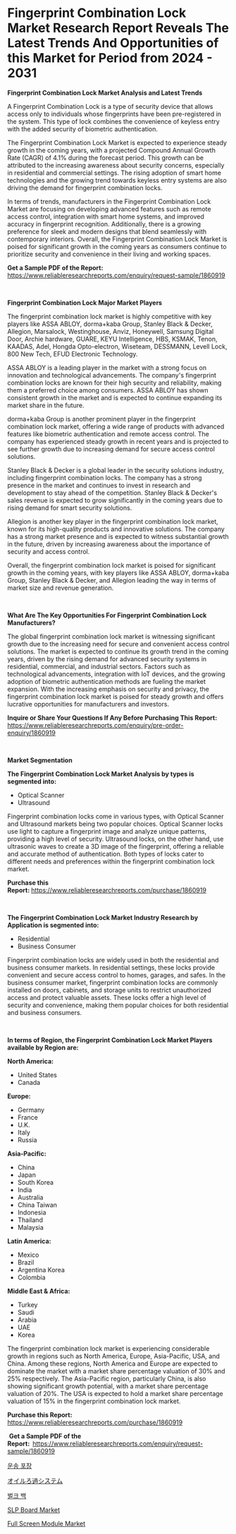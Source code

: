 <p><h1>Fingerprint Combination Lock Market Research Report Reveals The Latest Trends And Opportunities of this Market for Period from 2024 - 2031</h1></p><p><strong>Fingerprint Combination Lock Market Analysis and Latest Trends</strong></p>
<p><p>A Fingerprint Combination Lock is a type of security device that allows access only to individuals whose fingerprints have been pre-registered in the system. This type of lock combines the convenience of keyless entry with the added security of biometric authentication.</p><p>The Fingerprint Combination Lock Market is expected to experience steady growth in the coming years, with a projected Compound Annual Growth Rate (CAGR) of 4.1% during the forecast period. This growth can be attributed to the increasing awareness about security concerns, especially in residential and commercial settings. The rising adoption of smart home technologies and the growing trend towards keyless entry systems are also driving the demand for fingerprint combination locks.</p><p>In terms of trends, manufacturers in the Fingerprint Combination Lock Market are focusing on developing advanced features such as remote access control, integration with smart home systems, and improved accuracy in fingerprint recognition. Additionally, there is a growing preference for sleek and modern designs that blend seamlessly with contemporary interiors. Overall, the Fingerprint Combination Lock Market is poised for significant growth in the coming years as consumers continue to prioritize security and convenience in their living and working spaces.</p></p>
<p><strong>Get a Sample PDF of the Report:&nbsp;</strong> <a href="https://www.reliableresearchreports.com/enquiry/request-sample/1860919">https://www.reliableresearchreports.com/enquiry/request-sample/1860919</a></p>
<p>&nbsp;</p>
<p><strong>Fingerprint Combination Lock Major Market Players</strong></p>
<p><p>The fingerprint combination lock market is highly competitive with key players like ASSA ABLOY, dorma+kaba Group, Stanley Black & Decker, Allegion, Marsalock, Westinghouse, Anviz, Honeywell, Samsung Digital Door, Archie hardware, GUARE, KEYU Intelligence, HBS, KSMAK, Tenon, KAADAS, Adel, Hongda Opto-electron, Wiseteam, DESSMANN, Levell Lock, 800 New Tech, EFUD Electronic Technology.</p><p>ASSA ABLOY is a leading player in the market with a strong focus on innovation and technological advancements. The company's fingerprint combination locks are known for their high security and reliability, making them a preferred choice among consumers. ASSA ABLOY has shown consistent growth in the market and is expected to continue expanding its market share in the future.</p><p>dorma+kaba Group is another prominent player in the fingerprint combination lock market, offering a wide range of products with advanced features like biometric authentication and remote access control. The company has experienced steady growth in recent years and is projected to see further growth due to increasing demand for secure access control solutions.</p><p>Stanley Black & Decker is a global leader in the security solutions industry, including fingerprint combination locks. The company has a strong presence in the market and continues to invest in research and development to stay ahead of the competition. Stanley Black & Decker's sales revenue is expected to grow significantly in the coming years due to rising demand for smart security solutions.</p><p>Allegion is another key player in the fingerprint combination lock market, known for its high-quality products and innovative solutions. The company has a strong market presence and is expected to witness substantial growth in the future, driven by increasing awareness about the importance of security and access control.</p><p>Overall, the fingerprint combination lock market is poised for significant growth in the coming years, with key players like ASSA ABLOY, dorma+kaba Group, Stanley Black & Decker, and Allegion leading the way in terms of market size and revenue generation.</p></p>
<p>&nbsp;</p>
<p><strong>What Are The Key Opportunities For Fingerprint Combination Lock Manufacturers?</strong></p>
<p><p>The global fingerprint combination lock market is witnessing significant growth due to the increasing need for secure and convenient access control solutions. The market is expected to continue its growth trend in the coming years, driven by the rising demand for advanced security systems in residential, commercial, and industrial sectors. Factors such as technological advancements, integration with IoT devices, and the growing adoption of biometric authentication methods are fueling the market expansion. With the increasing emphasis on security and privacy, the fingerprint combination lock market is poised for steady growth and offers lucrative opportunities for manufacturers and investors.</p></p>
<p><strong>Inquire or Share Your Questions If Any Before Purchasing This Report:</strong> <a href="https://www.reliableresearchreports.com/enquiry/pre-order-enquiry/1860919">https://www.reliableresearchreports.com/enquiry/pre-order-enquiry/1860919</a></p>
<p>&nbsp;</p>
<p><strong>Market Segmentation</strong></p>
<p><strong>The Fingerprint Combination Lock Market Analysis by types is segmented into:</strong></p>
<p><ul><li>Optical Scanner</li><li>Ultrasound</li></ul></p>
<p><p>Fingerprint combination locks come in various types, with Optical Scanner and Ultrasound markets being two popular choices. Optical Scanner locks use light to capture a fingerprint image and analyze unique patterns, providing a high level of security. Ultrasound locks, on the other hand, use ultrasonic waves to create a 3D image of the fingerprint, offering a reliable and accurate method of authentication. Both types of locks cater to different needs and preferences within the fingerprint combination lock market.</p></p>
<p><strong>Purchase this Report:&nbsp;</strong><a href="https://www.reliableresearchreports.com/purchase/1860919">https://www.reliableresearchreports.com/purchase/1860919</a></p>
<p>&nbsp;</p>
<p><strong>The Fingerprint Combination Lock Market Industry Research by Application is segmented into:</strong></p>
<p><ul><li>Residential</li><li>Business Consumer</li></ul></p>
<p><p>Fingerprint combination locks are widely used in both the residential and business consumer markets. In residential settings, these locks provide convenient and secure access control to homes, garages, and safes. In the business consumer market, fingerprint combination locks are commonly installed on doors, cabinets, and storage units to restrict unauthorized access and protect valuable assets. These locks offer a high level of security and convenience, making them popular choices for both residential and business consumers.</p></p>
<p>&nbsp;</p>
<p><strong>In terms of Region, the Fingerprint Combination Lock Market Players available by Region are:</strong></p>
<p>
    <p> <strong> North America: </strong>
        <ul>
            <li>United States</li>
            <li>Canada</li>
        </ul>
        </p> 
    <p> <strong> Europe: </strong>
        <ul>
            <li>Germany</li>
            <li>France</li>
            <li>U.K.</li>
            <li>Italy</li>
            <li>Russia</li>
        </ul>
        </p> 
    <p> <strong> Asia-Pacific: </strong>
        <ul>
            <li>China</li>
            <li>Japan</li>
            <li>South Korea</li>
            <li>India</li>
            <li>Australia</li>
            <li>China Taiwan</li>
            <li>Indonesia</li>
            <li>Thailand</li>
            <li>Malaysia</li>
        </ul>
        </p> 
    <p> <strong> Latin America: </strong>
        <ul>
            <li>Mexico</li>
            <li>Brazil</li>
            <li>Argentina Korea</li>
            <li>Colombia</li>
        </ul>
        </p> 
    <p> <strong> Middle East & Africa: </strong>
        <ul>
            <li>Turkey</li>
            <li>Saudi</li>
            <li>Arabia</li>
            <li>UAE</li>
            <li>Korea</li>
        </ul>
    </p>
    </p>
<p><p>The fingerprint combination lock market is experiencing considerable growth in regions such as North America, Europe, Asia-Pacific, USA, and China. Among these regions, North America and Europe are expected to dominate the market with a market share percentage valuation of 30% and 25% respectively. The Asia-Pacific region, particularly China, is also showing significant growth potential, with a market share percentage valuation of 20%. The USA is expected to hold a market share percentage valuation of 15% in the fingerprint combination lock market.</p></p>
<p><strong>Purchase this Report: </strong><a href="https://www.reliableresearchreports.com/purchase/1860919">https://www.reliableresearchreports.com/purchase/1860919</a></p>
<p>&nbsp;<strong>Get a Sample PDF of the Report:&nbsp;&nbsp;</strong><a href="https://www.reliableresearchreports.com/enquiry/request-sample/1860919">https://www.reliableresearchreports.com/enquiry/request-sample/1860919</a></p>
<p><strong></strong></p>
<p><p><a href="https://github.com/sammyUltyylrich9067856/Market-Research-Report-List-1/blob/main/611380011026.md">운송 포장</a></p><p><a href="https://github.com/ReyesKohler20231/Market-Research-Report-List-1/blob/main/688688111854.md">オイルろ過システム</a></p><p><a href="https://github.com/Elenrrera7685/Market-Research-Report-List-1/blob/main/644697611025.md">벌크 백</a></p><p><a href="https://github.com/sonuprakash1/Market-Research-Report-List-2/blob/main/slp-board-market.md">SLP Board Market</a></p><p><a href="https://github.com/Whitneyboyettebo9kiw7yr13/Market-Research-Report-List-1/blob/main/full-screen-module-market.md">Full Screen Module Market</a></p></p>